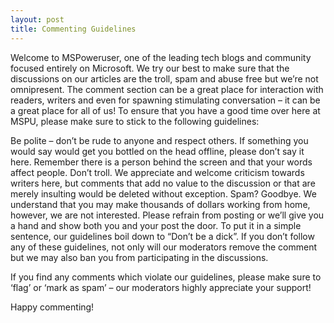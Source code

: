 ```yaml
---
layout: post
title: Commenting Guidelines
---
```


Welcome to MSPoweruser, one of the leading tech blogs and community focused entirely on Microsoft. We try our best to make sure that the discussions on our articles are the troll, spam and abuse free but we’re not omnipresent. The comment section can be a great place for interaction with readers, writers and even for spawning stimulating conversation – it can be a great place for all of us! To ensure that you have a good time over here at MSPU, please make sure to stick to the following guidelines:

Be polite – don’t be rude to anyone and respect others. If something you would say would get you bottled on the head offline, please don’t say it here. Remember there is a person behind the screen and that your words affect people.
Don’t troll. We appreciate and welcome criticism towards writers here, but comments that add no value to the discussion or that are merely insulting would be deleted without exception.
Spam? Goodbye. We understand that you may make thousands of dollars working from home, however, we are not interested. Please refrain from posting or we’ll give you a hand and show both you and your post the door.
To put it in a simple sentence, our guidelines boil down to “Don’t be a dick”. If you don’t follow any of these guidelines, not only will our moderators remove the comment but we may also ban you from participating in the discussions.

If you find any comments which violate our guidelines, please make sure to ‘flag’ or ‘mark as spam’ – our moderators highly appreciate your support!

Happy commenting!
